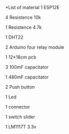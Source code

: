 *List of material
1 ESP12E

4 Resistence 10k

1 Resistence 4.7k

1 DHT22

2 Arduino four relay module

1 12*18cm pcb 

3 100mF capacitator

1 480mF capacitator

2 Push button

1 Led

1 connector

1 switch slider

1 LM1117T 3.3v


